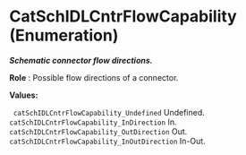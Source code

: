 # CatSchIDLCntrFlowCapability (Enumeration)

**_Schematic connector flow directions._**

**Role** : Possible flow directions of a connector.

**Values:**

` catSchIDLCntrFlowCapability_Undefined`      Undefined.
` catSchIDLCntrFlowCapability_InDirection`      In.
` catSchIDLCntrFlowCapability_OutDirection`      Out.
` catSchIDLCntrFlowCapability_InOutDirection`      In-Out.